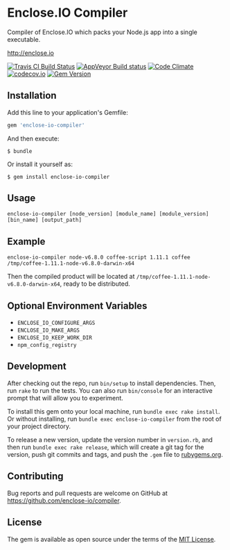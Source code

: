 # Enclose.IO Compiler

Compiler of Enclose.IO which packs your Node.js app into a single executable.

http://enclose.io

[![Travis CI Build Status](https://travis-ci.org/enclose-io/compiler.svg)](https://travis-ci.org/enclose-io/compiler)
[![AppVeyor Build status](https://ci.appveyor.com/api/projects/status/h0j58lnfg32srtcu?svg=true)](https://ci.appveyor.com/project/pmq20/compiler)
[![Code Climate](https://codeclimate.com/github/enclose-io/compiler/badges/gpa.svg)](https://codeclimate.com/github/enclose-io/compiler)
[![codecov.io](https://codecov.io/github/enclose-io/compiler/coverage.svg?branch=master)](https://codecov.io/github/enclose-io/compiler?branch=master)
[![Gem Version](https://badge.fury.io/rb/enclose-io-compiler.svg)](https://badge.fury.io/rb/enclose-io-compiler)

## Installation

Add this line to your application's Gemfile:

```ruby
gem 'enclose-io-compiler'
```

And then execute:

    $ bundle

Or install it yourself as:

    $ gem install enclose-io-compiler


## Usage

    enclose-io-compiler [node_version] [module_name] [module_version] [bin_name] [output_path]

## Example

    enclose-io-compiler node-v6.8.0 coffee-script 1.11.1 coffee /tmp/coffee-1.11.1-node-v6.8.0-darwin-x64

Then the compiled product will be located at `/tmp/coffee-1.11.1-node-v6.8.0-darwin-x64`, ready to be distributed.

## Optional Environment Variables

* `ENCLOSE_IO_CONFIGURE_ARGS`
* `ENCLOSE_IO_MAKE_ARGS`
* `ENCLOSE_IO_KEEP_WORK_DIR`
* `npm_config_registry`

## Development

After checking out the repo, run `bin/setup` to install dependencies. Then, run `rake` to run the tests. You can also run `bin/console` for an interactive prompt that will allow you to experiment.

To install this gem onto your local machine, run `bundle exec rake install`. Or without installing, run `bundle exec enclose-io-compiler` from the root of your project directory.

To release a new version, update the version number in `version.rb`, and then run `bundle exec rake release`, which will create a git tag for the version, push git commits and tags, and push the `.gem` file to [rubygems.org](https://rubygems.org).

## Contributing

Bug reports and pull requests are welcome on GitHub at https://github.com/enclose-io/compiler.

## License

The gem is available as open source under the terms of the [MIT License](http://opensource.org/licenses/MIT).
